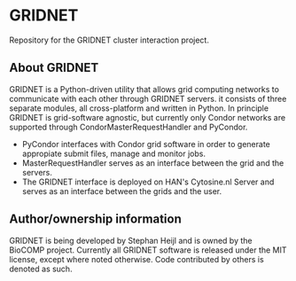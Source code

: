 GRIDNET
=======
Repository for the GRIDNET cluster interaction project.

About GRIDNET
-------------
GRIDNET is a Python-driven utility that allows grid computing networks to communicate
with each other through GRIDNET servers. it consists of three separate modules, all
cross-platform and written in Python. In principle GRIDNET is grid-software agnostic,
but currently only Condor networks are supported through CondorMasterRequestHandler
and PyCondor.

* PyCondor interfaces with Condor grid software in order to generate appropiate
submit files, manage and monitor jobs.
* MasterRequestHandler serves as an interface between the grid and the servers.
* The GRIDNET interface is deployed on HAN's Cytosine.nl Server and serves as an
interface between the grids and the user.

Author/ownership information
----------------------------
GRIDNET is being developed by Stephan Heijl and is owned by the BioCOMP project.
Currently all GRIDNET software is released under the MIT license, except where noted
otherwise. Code contributed by others is denoted as such.